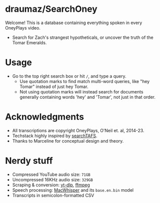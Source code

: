 # draumaz/SearchOney
Welcome! This is a database containing everything spoken in every OneyPlays video.
- Search for Zach's strangest hypotheticals, or uncover the truth of the Tomar Emeralds.

# Usage
- Go to the top right search box or hit ```/```, and type a query.
  - Use quotation marks to find match multi-word queries, like "hey Tomar" instead of just hey Tomar.
  - Not using quotation marks will instead search for documents generally containing words 'hey' and 'Tomar', not just in that order.

# Acknowledgments 
- All transcriptions are copyright OneyPlays, O'Neil et. al, 2014-23.
- Techstack highly inspired by [searchTAFS](https://searchtafs.net).
- Thanks to Marceline for conceptual design and theory.

# Nerdy stuff
- Compressed YouTube audio size: ```71GB```
- Uncompressed 16KHz audio size: ```329GB```
- Scraping & conversion: [yt-dlp](https://github.com/yt-dlp/yt-dlp), [ffmpeg](https://ffmpeg.org)
- Speech processing: [MacWhisper](https://github.com/ggerganov/whisper.cpp) and its ```base.en.bin``` model
- Transcripts in semicolon-formatted CSV
